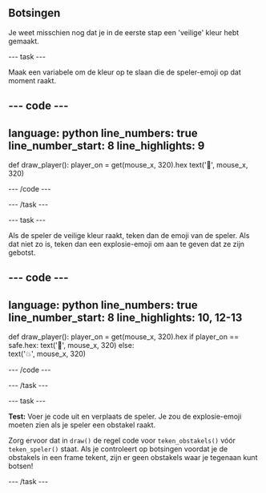 ## Botsingen

Je weet misschien nog dat je in de eerste stap een 'veilige' kleur hebt gemaakt.

--- task ---

Maak een variabele om de kleur op te slaan die de speler-emoji op dat moment raakt.

--- code ---
---
language: python line_numbers: true line_number_start: 8
line_highlights: 9
---

def draw_player(): player_on = get(mouse_x, 320).hex text('🤠', mouse_x, 320)

--- /code ---

--- /task ---

--- task ---

Als de speler de veilige kleur raakt, teken dan de emoji van de speler. Als dat niet zo is, teken dan een explosie-emoji om aan te geven dat ze zijn gebotst.

--- code ---
---
language: python line_numbers: true line_number_start: 8
line_highlights: 10, 12-13
---

def draw_player(): player_on = get(mouse_x, 320).hex if player_on == safe.hex: text('🤠', mouse_x, 320) else:  
text('💥', mouse_x, 320)

--- /code ---

--- /task ---


--- task ---

**Test:** Voer je code uit en verplaats de speler. Je zou de explosie-emoji moeten zien als je speler een obstakel raakt.

Zorg ervoor dat in `draw()` de regel code voor `teken_obstakels()` vóór `teken_speler()` staat. Als je controleert op botsingen voordat je de obstakels in een frame tekent, zijn er geen obstakels waar je tegenaan kunt botsen!

--- /task ---